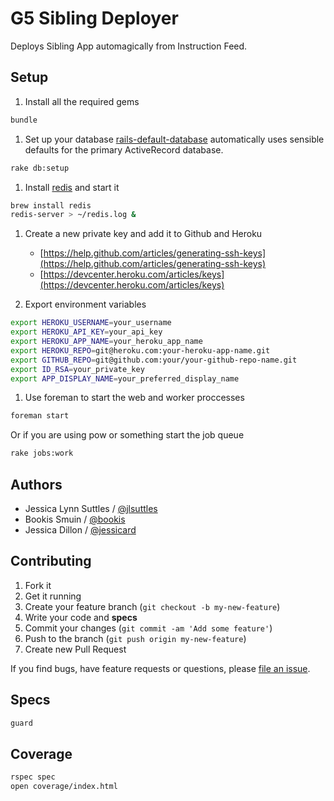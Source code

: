 # G5 Sibling Deployer

Deploys Sibling App automagically from Instruction Feed.

## Setup

1. Install all the required gems
```bash
bundle
```

1. Set up your database
[rails-default-database](https://github.com/tpope/rails-default-database)
automatically uses sensible defaults for the primary ActiveRecord database.
```bash
rake db:setup
```

1. Install [redis](http://redis.io/) and start it
```bash
brew install redis
redis-server > ~/redis.log &
```

1. Create a new private key and add it to Github and Heroku
    * [https://help.github.com/articles/generating-ssh-keys](https://help.github.com/articles/generating-ssh-keys)
    * [https://devcenter.heroku.com/articles/keys](https://devcenter.heroku.com/articles/keys)


1. Export environment variables
```bash
export HEROKU_USERNAME=your_username
export HEROKU_API_KEY=your_api_key
export HEROKU_APP_NAME=your_heroku_app_name
export HEROKU_REPO=git@heroku.com:your-heroku-app-name.git
export GITHUB_REPO=git@github.com:your/your-github-repo-name.git
export ID_RSA=your_private_key
export APP_DISPLAY_NAME=your_preferred_display_name
```

1. Use foreman to start the web and worker proccesses
```bash
foreman start
```
Or if you are using pow or something start the job queue
```bash
rake jobs:work
```


## Authors

  * Jessica Lynn Suttles / [@jlsuttles](https://github.com/jlsuttles)
  * Bookis Smuin / [@bookis](https://github.com/bookis)
  * Jessica Dillon / [@jessicard](https://github.com/jessicard)


## Contributing

1. Fork it
1. Get it running
1. Create your feature branch (`git checkout -b my-new-feature`)
1. Write your code and **specs**
1. Commit your changes (`git commit -am 'Add some feature'`)
1. Push to the branch (`git push origin my-new-feature`)
1. Create new Pull Request

If you find bugs, have feature requests or questions, please
[file an issue](https://github.com/g5search/g5-sibling-deployer/issues).


## Specs

```bash
guard
```


## Coverage

```bash
rspec spec
open coverage/index.html
```

